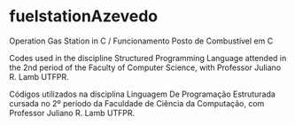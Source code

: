 # fuelstationAzevedo
Operation Gas Station in C / 
Funcionamento Posto de Combustível em C

Codes used in the discipline Structured Programming Language attended in the 2nd period of the Faculty of Computer Science, with Professor Juliano R. Lamb UTFPR.

Códigos utilizados na disciplina Linguagem De Programação Estruturada cursada no 2º período da Faculdade de Ciência da Computação, com Professor Juliano R. Lamb UTFPR.